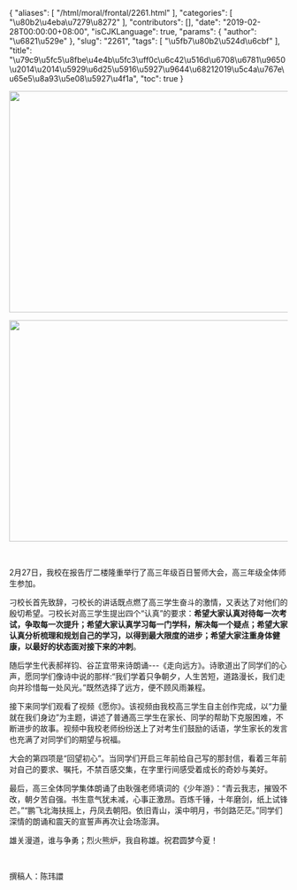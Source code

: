 {
    "aliases": [
        "/html/moral/frontal/2261.html"
    ],
    "categories": [
        "\u80b2\u4eba\u7279\u8272"
    ],
    "contributors": [],
    "date": "2019-02-28T00:00:00+08:00",
    "isCJKLanguage": true,
    "params": {
        "author": "\u6821\u529e"
    },
    "slug": "2261",
    "tags": [
        "\u5fb7\u80b2\u524d\u6cbf"
    ],
    "title": "\u79c9\u5fc5\u8fbe\u4e4b\u5fc3\uff0c\u6c42\u516d\u6708\u6781\u9650\u2014\u2014\u5929\u6d25\u5916\u5927\u9644\u68212019\u5c4a\u767e\u65e5\u8a93\u5e08\u5927\u4f1a",
    "toc": true
}


<img
    src="https://cdn.tfls.online/mirror/full/c5ae17515fbd7486fe599718bf129763159a91c9.jpg"
    style="display:block;margin-left:auto;margin-right:auto;"
    decoding="async"
    fetchpriority="auto"
    loading="lazy"
    height="400"
    width="600"
/>





<img
    src="https://cdn.tfls.online/mirror/full/a1eb56df282a05b16351a561eb2ecbf279f675f5.jpg"
    style="display:block;margin-left:auto;margin-right:auto;"
    decoding="async"
    fetchpriority="auto"
    loading="lazy"
    height="400"
    width="600"
/>




    
 
 2月27日，我校在报告厅二楼隆重举行了高三年级百日誓师大会，高三年级全体师生参加。




刁校长首先致辞，刁校长的讲话既点燃了高三学生奋斗的激情，又表达了对他们的殷切希望。刁校长对高三学生提出四个“认真”的要求：**希望大家认真对待每一次考试，争取每一次提升；希望大家认真学习每一门学科，解决每一个疑点；希望大家认真分析梳理和规划自己的学习，以得到最大限度的进步；希望大家注重身体健康，以最好的状态面对接下来的冲刺**。




随后学生代表郝祥钧、谷芷宜带来诗朗诵---《走向远方》。诗歌道出了同学们的心声，愿同学们像诗中说的那样:“我们学着只争朝夕，人生苦短，道路漫长，我们走向并珍惜每一处风光。”既然选择了远方，便不顾风雨兼程。




接下来同学们观看了视频《愿你》。该视频由我校高三学生自主创作完成，以“力量就在我们身边”为主题，讲述了普通高三学生在家长、同学的帮助下克服困难，不断进步的故事。视频中我校老师纷纷送上了对考生们鼓励的话语，学生家长的发言也充满了对同学们的期望与祝福。




大会的第四项是“回望初心”。当同学们开启三年前给自己写的那封信，看着三年前对自己的要求、嘱托，不禁百感交集，在字里行间感受着成长的奇妙与美好。




最后，高三全体同学集体朗诵了由耿强老师填词的《少年游》：“青云我志，摧毁不改，朝夕苦自强。书生意气犹未减，心事正激昂。百炼千锤，十年磨剑，纸上试锋芒。”“鹏飞北海扶摇上，丹凤去朝阳。依旧青山，溪中明月，书剑路茫茫。”同学们深情的朗诵和震天的宣誓声再次让会场澎湃。
 



 雄关漫道，谁与争勇；烈火熊炉，我自称雄。祝君圆梦今夏！
 



  
 



 撰稿人：陈玮譞
 





